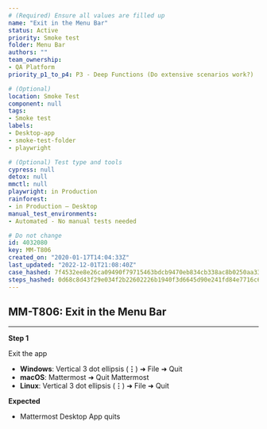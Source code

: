 ```yaml
---
# (Required) Ensure all values are filled up
name: "Exit in the Menu Bar"
status: Active
priority: Smoke test
folder: Menu Bar
authors: ""
team_ownership: 
- QA Platform
priority_p1_to_p4: P3 - Deep Functions (Do extensive scenarios work?)

# (Optional)
location: Smoke Test
component: null
tags: 
- Smoke test
labels: 
- Desktop-app
- smoke-test-folder
- playwright

# (Optional) Test type and tools
cypress: null
detox: null
mmctl: null
playwright: in Production
rainforest: 
- in Production — Desktop
manual_test_environments: 
- Automated - No manual tests needed

# Do not change
id: 4032080
key: MM-T806
created_on: "2020-01-17T14:04:33Z"
last_updated: "2022-12-01T21:08:40Z"
case_hashed: 7f4532ee8e26ca09490f79715463bdcb9470eb834cb338ac8b0250aa337c9ff0f6978e2cca3060d81fe48f0fd95ba974
steps_hashed: 0d68c8d43f29e034f2b22602226b1940f3d6645d90e241fd84e7716c667243efeee5d0f69f44022ece799c483b0e9f83
---
```


<!-- (Auto-generated) Based on frontmatter's "key" and "name" -->

## MM-T806: Exit in the Menu Bar

---

**Step 1**

Exit the app

- **Windows**: Vertical 3 dot ellipsis (**⋮**) ➜ File ➜ Quit
- **macOS**: Mattermost ➜ Quit Mattermost
- **Linux**: Vertical 3 dot ellipsis (**⋮**) ➜ File ➜ Quit

**Expected**

- Mattermost Desktop App quits
